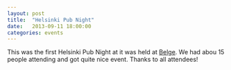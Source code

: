 ```yaml
---
layout: post
title:  "Helsinki Pub Night"
date:   2013-09-11 18:00:00
categories: events
---
```


This was the first Helsinki Pub Night at it was held at [Belge][belge].
We had abou 15 people attending and got quite nice event. Thanks to all attendees!

[belge]: http://www.belge.fi
